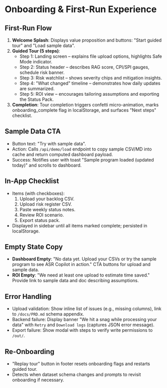 # Onboarding & First-Run Experience

## First-Run Flow
1. **Welcome Splash**: Displays value proposition and buttons: "Start guided tour" and "Load sample data".
2. **Guided Tour (5 steps)**:
   - Step 1: Landing screen – explains file upload options, highlights Safe Mode indicator.
   - Step 2: Status header – describes RAG score, CPI/SPI gauges, schedule risk banner.
   - Step 3: Risk watchlist – shows severity chips and mitigation insights.
   - Step 4: "What changed" timeline – demonstrates how daily updates are summarized.
   - Step 5: ROI view – encourages tailoring assumptions and exporting the Status Pack.
3. **Completion**: Tour completion triggers confetti micro-animation, marks onboarding_complete flag in localStorage, and surfaces "Next steps" checklist.

## Sample Data CTA
- Button text: "Try with sample data".
- Action: Calls `/api/demo/load` endpoint to copy sample CSV/MD into cache and return computed dashboard payload.
- Success: Notifies user with toast "Sample program loaded (updated today)" and scrolls to dashboard.

## In-App Checklist
- Items (with checkboxes):
  1. Upload your backlog CSV.
  2. Upload risk register CSV.
  3. Paste weekly status notes.
  4. Review ROI scenario.
  5. Export status pack.
- Displayed in sidebar until all items marked complete; persisted in localStorage.

## Empty State Copy
- **Dashboard Empty**: "No data yet. Upload your CSVs or try the sample program to see ASR Copilot in action." CTA buttons for upload and sample data.
- **ROI Empty**: "We need at least one upload to estimate time saved." Provide link to sample data and doc describing assumptions.

## Error Handling
- Upload validation: Show inline list of issues (e.g., missing columns), link to `/docs/PRD.md` schema appendix.
- Backend failure: Display banner "We hit a snag while processing your data" with `Retry` and `Download logs` (captures JSON error message).
- Export failure: Show modal with steps to verify write permissions to `/out/`.

## Re-Onboarding
- "Replay tour" button in footer resets onboarding flags and restarts guided tour.
- Detects when dataset schema changes and prompts to revisit onboarding if necessary.

